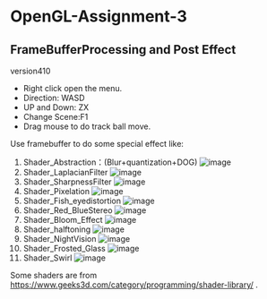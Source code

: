 # OpenGL-Assignment-3
## FrameBufferProcessing and Post Effect

version410

* Right click open the menu.
* Direction: WASD
* UP and Down: ZX
* Change Scene:F1
* Drag mouse to do track ball move.

Use framebuffer to do some special effect like:
1.  Shader_Abstraction：(Blur+quantization+DOG)
![image](https://github.com/apkeidj123/OpenGL-Assignment-3/blob/master/result/1.png)
2.	Shader_LaplacianFilter
![image](https://github.com/apkeidj123/OpenGL-Assignment-3/blob/master/result/2.png)
3.	Shader_SharpnessFilter
![image](https://github.com/apkeidj123/OpenGL-Assignment-3/blob/master/result/3.png)
4.	Shader_Pixelation
![image](https://github.com/apkeidj123/OpenGL-Assignment-3/blob/master/result/4.png)
5.	Shader_Fish_eyedistortion
![image](https://github.com/apkeidj123/OpenGL-Assignment-3/blob/master/result/5.png)
6.	Shader_Red_BlueStereo
![image](https://github.com/apkeidj123/OpenGL-Assignment-3/blob/master/result/6.png)
7.	Shader_Bloom_Effect
![image](https://github.com/apkeidj123/OpenGL-Assignment-3/blob/master/result/7.png)
8.	Shader_halftoning
![image](https://github.com/apkeidj123/OpenGL-Assignment-3/blob/master/result/8.png)
9.	Shader_NightVision
![image](https://github.com/apkeidj123/OpenGL-Assignment-3/blob/master/result/9.png)
10.	Shader_Frosted_Glass
![image](https://github.com/apkeidj123/OpenGL-Assignment-3/blob/master/result/10.png)
11.	Shader_Swirl
![image](https://github.com/apkeidj123/OpenGL-Assignment-3/blob/master/result/11.png)

Some shaders are from https://www.geeks3d.com/category/programming/shader-library/ .
